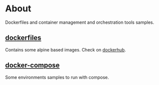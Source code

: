 # About
Dockerfiles and container management and orchestration tools samples.

## [dockerfiles](/dockerfiles)
Contains some alpine based images. Check on [dockerhub]('https://hub.docker.com/u/rafaelpinho').

## [docker-compose](/docker-compose)
Some environments samples to run with compose.
